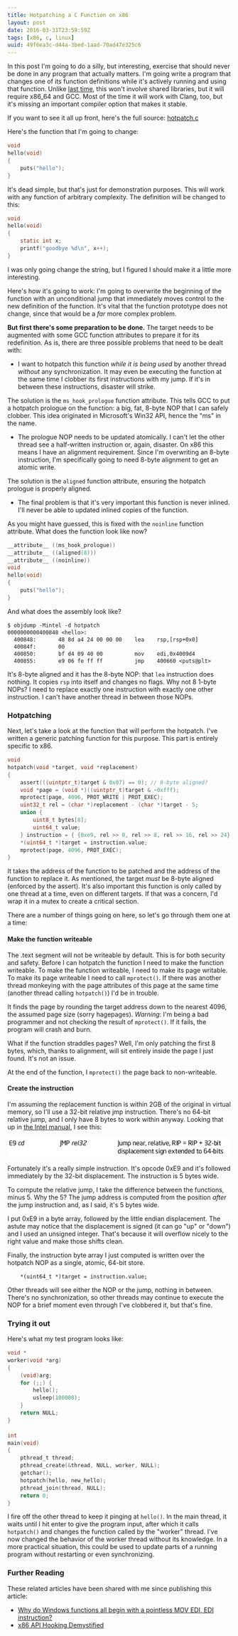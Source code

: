```yaml
---
title: Hotpatching a C Function on x86
layout: post
date: 2016-03-31T23:59:59Z
tags: [x86, c, linux]
uuid: 49f6ea3c-d44a-3bed-1aad-70ad47e325c6
---
```


In this post I'm going to do a silly, but interesting, exercise that
should never be done in any program that actually matters. I'm going
write a program that changes one of its function definitions while
it's actively running and using that function. Unlike [last
time][prev], this won't involve shared libraries, but it will require
x86\_64 and GCC. Most of the time it will work with Clang, too, but
it's missing an important compiler option that makes it stable.

If you want to see it all up front, here's the full source:
[hotpatch.c](/download/hotpatch.c)

Here's the function that I'm going to change:

~~~c
void
hello(void)
{
    puts("hello");
}
~~~

It's dead simple, but that's just for demonstration purposes. This
will work with any function of arbitrary complexity. The definition
will be changed to this:

~~~c
void
hello(void)
{
    static int x;
    printf("goodbye %d\n", x++);
}
~~~

I was only going change the string, but I figured I should make it a
little more interesting.

Here's how it's going to work: I'm going to overwrite the beginning of
the function with an unconditional jump that immediately moves control
to the new definition of the function. It's vital that the function
prototype does not change, since that would be a *far* more complex
problem.

**But first there's some preparation to be done.** The target needs to
be augmented with some GCC function attributes to prepare it for its
redefinition. As is, there are three possible problems that need to be
dealt with:

* I want to hotpatch this function *while it is being used* by another
  thread *without* any synchronization. It may even be executing the
  function at the same time I clobber its first instructions with my
  jump. If it's in between these instructions, disaster will strike.

The solution is the `ms_hook_prologue` function attribute. This tells
GCC to put a hotpatch prologue on the function: a big, fat, 8-byte NOP
that I can safely clobber. This idea originated in Microsoft's Win32
API, hence the "ms" in the name.

* The prologue NOP needs to be updated atomically. I can't let the
  other thread see a half-written instruction or, again, disaster. On
  x86 this means I have an alignment requirement. Since I'm
  overwriting an 8-byte instruction, I'm specifically going to need
  8-byte alignment to get an atomic write.

The solution is the `aligned` function attribute, ensuring the
hotpatch prologue is properly aligned.

* The final problem is that it's very important this function is never
  inlined. I'll never be able to updated inlined copies of the
  function.

As you might have guessed, this is fixed with the `noinline` function
attribute. What does the function look like now?

~~~c
__attribute__ ((ms_hook_prologue))
__attribute__ ((aligned(8)))
__attribute__ ((noinline))
void
hello(void)
{
    puts("hello");
}
~~~

And what does the assembly look like?

    $ objdump -Mintel -d hotpatch
    0000000000400848 <hello>:
      400848:       48 8d a4 24 00 00 00    lea    rsp,[rsp+0x0]
      40084f:       00
      400850:       bf d4 09 40 00          mov    edi,0x4009d4
      400855:       e9 06 fe ff ff          jmp    400660 <puts@plt>

It's 8-byte aligned and it has the 8-byte NOP: that `lea` instruction
does nothing. It copies `rsp` into itself and changes no flags. Why
not 8 1-byte NOPs? I need to replace exactly one instruction with
exactly one other instruction. I can't have another thread in between
those NOPs.

### Hotpatching

Next, let's take a look at the function that will perform the
hotpatch. I've written a generic patching function for this purpose.
This part is entirely specific to x86.

~~~c
void
hotpatch(void *target, void *replacement)
{
    assert(((uintptr_t)target & 0x07) == 0); // 8-byte aligned?
    void *page = (void *)((uintptr_t)target & ~0xfff);
    mprotect(page, 4096, PROT_WRITE | PROT_EXEC);
    uint32_t rel = (char *)replacement - (char *)target - 5;
    union {
        uint8_t bytes[8];
        uint64_t value;
    } instruction = { {0xe9, rel >> 0, rel >> 8, rel >> 16, rel >> 24} };
    *(uint64_t *)target = instruction.value;
    mprotect(page, 4096, PROT_EXEC);
}
~~~

It takes the address of the function to be patched and the address of
the function to replace it. As mentioned, the target *must* be 8-byte
aligned (enforced by the assert). It's also important this function is
only called by one thread at a time, even on different targets. If
that was a concern, I'd wrap it in a mutex to create a critical
section.

There are a number of things going on here, so let's go through them
one at a time:

#### Make the function writeable

The .text segment will not be writeable by default. This is for both
security and safety. Before I can hotpatch the function I need to make
the function writeable. To make the function writeable, I need to make
its page writable. To make its page writeable I need to call
`mprotect()`. If there was another thread monkeying with the page
attributes of this page at the same time (another thread calling
`hotpatch()`) I'd be in trouble.

It finds the page by rounding the target address down to the nearest
4096, the assumed page size (sorry hagepages). *Warning*: I'm being a
bad programmer and not checking the result of `mprotect()`. If it
fails, the program will crash and burn.

What if the function straddles pages? Well, I'm only patching the
first 8 bytes, which, thanks to alignment, will sit entirely inside
the page I just found. It's not an issue.

At the end of the function, I `mprotect()` the page back to
non-writeable.

#### Create the instruction

I'm assuming the replacement function is within 2GB of the original in
virtual memory, so I'll use a 32-bit relative jmp instruction. There's
no 64-bit relative jump, and I only have 8 bytes to work within
anyway. Looking that up in [the Intel manual][man], I see this:

![](/img/misc/jmp-e9.png)

Fortunately it's a really simple instruction. It's opcode 0xE9 and
it's followed immediately by the 32-bit displacement. The instruction
is 5 bytes wide.

To compute the relative jump, I take the difference between the
functions, minus 5. Why the 5? The jump address is computed from the
position *after* the jump instruction and, as I said, it's 5 bytes
wide.

I put 0xE9 in a byte array, followed by the little endian
displacement. The astute may notice that the displacement is signed
(it can go "up" or "down") and I used an unsigned integer. That's
because it will overflow nicely to the right value and make those
shifts clean.

Finally, the instruction byte array I just computed is written over
the hotpatch NOP as a single, atomic, 64-bit store.

        *(uint64_t *)target = instruction.value;

Other threads will see either the NOP or the jump, nothing in between.
There's no synchronization, so other threads may continue to execute
the NOP for a brief moment even through I've clobbered it, but that's
fine.

### Trying it out

Here's what my test program looks like:

~~~c
void *
worker(void *arg)
{
    (void)arg;
    for (;;) {
        hello();
        usleep(100000);
    }
    return NULL;
}

int
main(void)
{
    pthread_t thread;
    pthread_create(&thread, NULL, worker, NULL);
    getchar();
    hotpatch(hello, new_hello);
    pthread_join(thread, NULL);
    return 0;
}
~~~

I fire off the other thread to keep it pinging at `hello()`. In the
main thread, it waits until I hit enter to give the program input,
after which it calls `hotpatch()` and changes the function called by
the "worker" thread. I've now changed the behavior of the worker
thread without its knowledge. In a more practical situation, this
could be used to update parts of a running program without restarting
or even synchronizing.

### Further Reading

These related articles have been shared with me since publishing this
article:

* [Why do Windows functions all begin with a pointless MOV EDI, EDI instruction?][chen]
* [x86 API Hooking Demystified][hook]


[prev]: /blog/2014/12/23/
[man]: http://www.intel.com/content/www/us/en/processors/architectures-software-developer-manuals.html
[chen]: https://blogs.msdn.microsoft.com/oldnewthing/20110921-00/?p=9583
[hook]: http://jbremer.org/x86-api-hooking-demystified/
